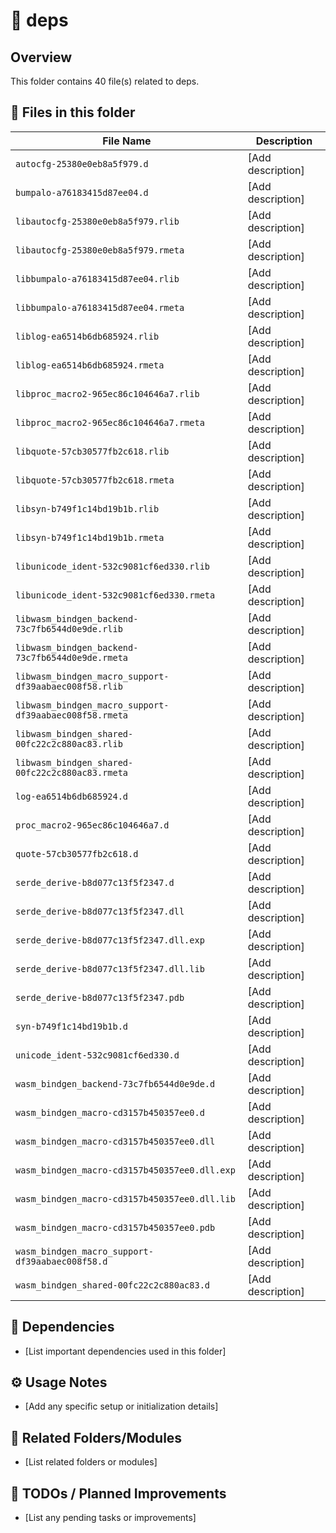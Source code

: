 # 📂 deps

## Overview
This folder contains 40 file(s) related to deps.

## 📄 Files in this folder

| File Name | Description |
|-----------|-------------|
| `autocfg-25380e0eb8a5f979.d` | [Add description] |
| `bumpalo-a76183415d87ee04.d` | [Add description] |
| `libautocfg-25380e0eb8a5f979.rlib` | [Add description] |
| `libautocfg-25380e0eb8a5f979.rmeta` | [Add description] |
| `libbumpalo-a76183415d87ee04.rlib` | [Add description] |
| `libbumpalo-a76183415d87ee04.rmeta` | [Add description] |
| `liblog-ea6514b6db685924.rlib` | [Add description] |
| `liblog-ea6514b6db685924.rmeta` | [Add description] |
| `libproc_macro2-965ec86c104646a7.rlib` | [Add description] |
| `libproc_macro2-965ec86c104646a7.rmeta` | [Add description] |
| `libquote-57cb30577fb2c618.rlib` | [Add description] |
| `libquote-57cb30577fb2c618.rmeta` | [Add description] |
| `libsyn-b749f1c14bd19b1b.rlib` | [Add description] |
| `libsyn-b749f1c14bd19b1b.rmeta` | [Add description] |
| `libunicode_ident-532c9081cf6ed330.rlib` | [Add description] |
| `libunicode_ident-532c9081cf6ed330.rmeta` | [Add description] |
| `libwasm_bindgen_backend-73c7fb6544d0e9de.rlib` | [Add description] |
| `libwasm_bindgen_backend-73c7fb6544d0e9de.rmeta` | [Add description] |
| `libwasm_bindgen_macro_support-df39aabaec008f58.rlib` | [Add description] |
| `libwasm_bindgen_macro_support-df39aabaec008f58.rmeta` | [Add description] |
| `libwasm_bindgen_shared-00fc22c2c880ac83.rlib` | [Add description] |
| `libwasm_bindgen_shared-00fc22c2c880ac83.rmeta` | [Add description] |
| `log-ea6514b6db685924.d` | [Add description] |
| `proc_macro2-965ec86c104646a7.d` | [Add description] |
| `quote-57cb30577fb2c618.d` | [Add description] |
| `serde_derive-b8d077c13f5f2347.d` | [Add description] |
| `serde_derive-b8d077c13f5f2347.dll` | [Add description] |
| `serde_derive-b8d077c13f5f2347.dll.exp` | [Add description] |
| `serde_derive-b8d077c13f5f2347.dll.lib` | [Add description] |
| `serde_derive-b8d077c13f5f2347.pdb` | [Add description] |
| `syn-b749f1c14bd19b1b.d` | [Add description] |
| `unicode_ident-532c9081cf6ed330.d` | [Add description] |
| `wasm_bindgen_backend-73c7fb6544d0e9de.d` | [Add description] |
| `wasm_bindgen_macro-cd3157b450357ee0.d` | [Add description] |
| `wasm_bindgen_macro-cd3157b450357ee0.dll` | [Add description] |
| `wasm_bindgen_macro-cd3157b450357ee0.dll.exp` | [Add description] |
| `wasm_bindgen_macro-cd3157b450357ee0.dll.lib` | [Add description] |
| `wasm_bindgen_macro-cd3157b450357ee0.pdb` | [Add description] |
| `wasm_bindgen_macro_support-df39aabaec008f58.d` | [Add description] |
| `wasm_bindgen_shared-00fc22c2c880ac83.d` | [Add description] |

## 🔗 Dependencies
- [List important dependencies used in this folder]

## ⚙️ Usage Notes
- [Add any specific setup or initialization details]

## 🔄 Related Folders/Modules
- [List related folders or modules]

## 🚧 TODOs / Planned Improvements
- [List any pending tasks or improvements]
